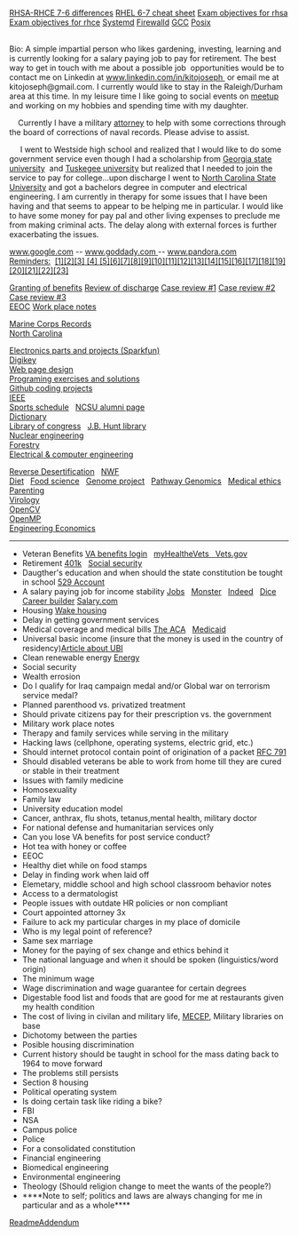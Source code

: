 <a href="http://simplylinuxfaq.blogspot.com/p/major-difference-between-rhel-7-and-6.html">RHSA-RHCE 7-6 differences</a>
<a href="https://access.redhat.com/sites/default/files/attachments/rhel_5_6_7_cheatsheet_27x36_1014_jcs_web.pdf">RHEL 6-7 cheat sheet</a>
<a href="https://www.redhat.com/en/services/training/ex200-red-hat-certified-system-administrator-rhcsa-exam">Exam objectives for rhsa</a>
<a href="https://www.redhat.com/en/services/training/ex300-red-hat-certified-engineer-rhce-exam">Exam objectives for rhce</a>
<a href="https://en.wikipedia.org/wiki/Systemd">Systemd</a>
<a href="http://www.firewalld.org/">Firewalld</a>
<a href="https://gcc.gnu.org/">GCC</a> <a href="http://pubs.opengroup.org/onlinepubs/9699919799/">Posix</a></div>
</div><div id="wsb-element-fd64a311-ff26-47a7-acd5-e6fff3ca93fd" class="wsb-element-text" data-type="element"> <div class="txt "><p><a href="http://google.com" target="_blank" style="color: rgb(0, 0, 238);"><br></a>Bio: A simple impartial person who likes&nbsp;gardening, investing, learning&nbsp;and is currently looking for a salary paying job to pay for retirement. The best way to get in touch with me about a possible job&nbsp; opportunities would be to contact&nbsp;me on&nbsp;Linkedin at <a href="http://www.linkedin.com/in/kitojoseph" target="_blank">www.linkedin.com/in/kitojoseph </a>&nbsp;or email me at kitojoseph@gmail.com. I currently would like to stay in the Raleigh/Durham area at this time. In my leisure time I like going to social events on <a href="http://www.meetup.com" target="_blank">meetup</a> and working on my hobbies and spending time with my daughter.&nbsp;<br></p><p>&nbsp; &nbsp; Currently I have a military <a href="http://www.tullylegal.com/our-team/kathryndonnelly/" target="_blank">attorney</a> to help with some corrections through the board of corrections of&nbsp;naval records. Please advise to assist.<br></p><p>&nbsp; &nbsp; &nbsp;I went to Westside high school and realized that I would like to do some government service even though I had a scholarship&nbsp;from <a href="http://www.gsu.edu" target="">Georgia state university</a>&nbsp; and <a href="https://www.tuskegee.edu/" target="_blank">Tuskegee university</a> but realized that I needed to join the service to pay for college...upon discharge I went to <a href="http://www.ncsu.edu" target="_blank">North Carolina State University</a>&nbsp;and got a bachelors degree in computer and electrical engineering. I am currently in therapy for some issues that I have been having and that seems to appear to be helping me in particular. I would like to have some money for pay pal and other living expenses to preclude me from making criminal acts. The delay along with external forces is further exacerbating the issues.<br></p><p>
 <a href="http://www.google.com" target="_blank">www.google.com</a> -- <a href="http://www.godaddy.com" target="_blank">www.goddady.com </a>-- <a href="http://www.pandora.com" target="_blank">www.pandora.com </a><br><a href="https://en.wikipedia.org/wiki/Post_hoc_ergo_propter_hoc" target="_blank">Reminders:</a>&nbsp; <a href="https://en.wikipedia.org/wiki/Law_of_thought" target="_blank">[1]</a><a href="https://en.wikipedia.org/wiki/Respect" target="_blank">[2]</a><a href="https://en.wikipedia.org/wiki/Sample_space" target="_blank">[3] </a><a href="http://www.hqmc.marines.mil/igmc/Units/Inspections-Division/Request-Mast-Guide/" target="_blank">[4] </a><a href="http://www.macmillandictionary.com/us/dictionary/american/do-you-mean" target="_blank">[5]</a><a href="http://www.investopedia.com/ask/answers/08/broken-window-fallacy.asp" target="_blank">[6]</a><a href="https://en.wikipedia.org/wiki/Sir" target="_blank">[7]</a><a href="https://www.merriam-webster.com/dictionary/cross%E2%80%93check" target="_blank">[8]</a><a href="http://boards.law.af.mil/NAVYboards.htm" target="_blank">[9]</a><a href="http://www.inc.com/geoffrey-james/13-social-media-rules-to-live-by.html" target="_blank">[10]</a><a href="http://www.dictionary.com/browse/vernacular?s=t" target="_blank">[11]</a><a href="https://en.wikipedia.org/wiki/Cognition" target="_blank">[12]</a><a href="https://www.pacermonitor.com/public/case/9954268/Joseph_v_Red_Hat,_Inc" target="_blank">[13]</a><a href="http://boards.law.af.mil/NAVY/DRB/2012_Marine/MD1201659.rtf" target="_blank">[14]</a><a href="http://www.dictionary.com/browse/affidavit?s=t" target="_blank">[15]</a><a href="http://caselaw.findlaw.com/us-10th-circuit/1155691.html" target="_blank">[16]</a><a href="http://www.dictionary.com/browse/objective?s=t" target="_blank">[17]</a><a href="https://en.wikipedia.org/wiki/1998_United_States_embassy_bombings" target="_blank">[18]</a><a href="http://www.dictionary.com/browse/articulate?s=t" target="_blank">[19]</a><a href="http://www.dictionary.com/browse/tact?s=t" target="_blank">[20]</a><a href="http://www.dictionary.com/browse/substantiate?s=t">[21]</a><a href="https://www.marines.mil/News/Messages/Messages-Display/Article/890813/verification-of-awards/" target="_bank">[22]</a><a href="https://www.va.gov/vetapp13/Files2/1316830.txt" target="_blank">[23]</a><br>

<a href="http://uscode.house.gov/view.xhtml?req=granuleid:USC-prelim-title38-section5303&num=0&edition=prelim">Granting of benefits</a>
<a href="http://uscode.house.gov/view.xhtml?req=granuleid:USC-prelim-title10-section1553&num=0&edition=prelim">Review of discharge</a>
<a href="http://boards.law.af.mil/NAVY/BCNR/CY2015/NR0106%2015_Redacted.pdf">Case review #1</a>
<a href="http://boards.law.af.mil/NAVY/DRB/2012_Navy/ND1200050.rtf">Case review #2</a>
<a href="http://boards.law.af.mil/NAVY/DRB/2012_Marine/MD1201659.rtf">Case review #3</a><br>
<a href="http://www.eeoc.gov/eeoc/publications/ada_veterans.cfm">EEOC</a>
<a href="https://askjan.org/media/Psychiatric.html">Work place notes</a>

<a href="http://www.hqmc.marines.mil/Agencies/Office-of-Legislative-Affairs/Congressional-Correspondence-Section/Board-for-Corrections-of-Naval-Records/">Marine Corps Records</a><a href="http://www.usmc-mccs.org/index.cfm/services/activities/single-marine-program/"></a>
<br><a href="https://en.wikipedia.org/wiki/Date_rape">North Carolina</a></div>
</div><div id="wsb-element-7a8f3458-244e-4895-8e5d-19d5fef1b8fc" class="wsb-element-htmlsnippet" data-type="element">




<a href="http://www.sparkfun.com">Electronics parts and projects (Sparkfun)</a><br>
<a href="https://www.digikey.com">Digikey</a><br>
<a href="http://www.w3schools.com/">Web page design</a>
<br>
<a href="https://www.w3resource.com/"> Programing exercises and solutions</a><br>
<a href="https://github.com/otikkito/cWorld.git">Github coding projects</a><br>
<a href="https://www.ieee.org">IEEE</a><br>
<a href="http://www.gopack.com/">Sports schedule</a> &nbsp; <a href="http://www.alumni.ncsu.edu/">NCSU alumni page</a><br>
<a href="http://www.dictionary.com/">Dictionary</a><br>
<a href="https://www.loc.gov/">Library of congress</a> &nbsp; <a href="https://www.lib.ncsu.edu/huntlibrary">J.B. Hunt library</a><br>
<a href="https://www.ne.ncsu.edu/">Nuclear engineering</a><br>
<a href="https://cnr.ncsu.edu/fer/">Forestry</a><br>
<a href="https://www.ece.ncsu.edu/">Electrical & computer engineering</a>




<a href="https://en.wikipedia.org/wiki/Desertification">Reverse Desertification</a> &nbsp; <a href="http://www.nwf.org/">NWF</a><br>
<a href="http://kediet.com/blog/introducing-dr-eric-c-westman-chair-of-the-ke-diet-scientific-advisory-board-2/">Diet</a> &nbsp; 
<a href="https://fbns.ncsu.edu/">Food science</a> &nbsp;
<a href="https://www.genome.gov/">Genome project</a> &nbsp; 
<a href="https://www.pathway.com/">Pathway Genomics</a> &nbsp;
<a href="https://en.wikipedia.org/wiki/Medical_ethics">Medical ethics</a>
<br>
<a href="https://kids.usa.gov/parents/index.shtml">Parenting</a><br>
<a href="http://www.hms.harvard.edu/dms/virology/">Virology</a><br>
<a href="http://opencv.org/">OpenCV</a><br>
<a href="http://www.openmp.org/">OpenMP</a><br>
<a href="https://en.wikipedia.org/wiki/Engineering_economics">Engineering Economics</a></body></html>


---------------------------------------------------------------------------------------------

<ul>
  <li>Veteran Benefits <a href="https://myaccess.dmdc.osd.mil/identitymanagement/authenticate.do?execution=e3s1" target="_blank">VA benefits login</a> &nbsp <a href="https://www.myhealth.va.gov/mhv-portal-web/home" target="_blank">myHealtheVets &nbsp <a href="https://www.vets.gov" target="_blank">Vets.gov</a></li>
  <li>Retirement <a href="https://www.irs.gov/retirement-plans/401k-plans" target="_blank">401k</a> &nbsp; <a href="https://www.ssa.gov/retire/?gclid=CjwKCAjwsqjKBRBtEiwAkWyN34E3JL6Nx7kTG9Co5zb11uhSGvCD8Lv3IQyT59DUF7mNIn6QZIYS6xoCiH8QAvD_BwE" target="_blank">Social security</a></li>
  <li>Daugther's education and when should the state constitution be tought in school <a href="https://www.sec.gov/reportspubs/investor-publications/investorpubsintro529htm.html">529 Account</a></li>
  <li>A salary paying job for income stability <a href=" http://www.bls.gov/" target="_blank">Jobs</a> &nbsp
<a href="http://www.monster.com" target="_blank">Monster</a> &nbsp;
<a href="http://www.indeed.com" target="_blank">Indeed</a> &nbsp; <a href="http://www.dice.com" target="_blank">Dice<a/>
<a href="http://www.careerbuilder.com" target="_blank">Career builder</a> <a href="http://www.salary.com"> Salary.com</a></li>
  <li>Housing <a href="http://www.wakegov.com/humanservices/housing/services/Pages/default.aspx" target="_blank">Wake housing</a></li>
  <li>Delay in getting government services</li>
  <li>Medical coverage and medical bills <a href="https://www.healthcare.gov/glossary/affordable-care-act/">The ACA</a> &nbsp <a href="https://www.medicaid.gov/">Medicaid</a></li>
  <li>Universal basic income (insure that the money is used in the country of residency)<a href="http://knowledge.wharton.upenn.edu/article/universal-basic-income-good-idea/">Article about UBI</a></li>
  <li>Clean renewable energy <a href="https://energy.gov">Energy</a></li>
  <li>Social security</li>
  <li>Wealth errosion</li>
  <li>Do I qualify for Iraq campaign medal and/or Global war on terrorism service medal?
  <li>Planned parenthood vs. privatized treatment</li>
  <li>Should private citizens pay for their prescription vs. the government</li>
  <li>Military work place notes</li>
  <li>Therapy and family services while serving in the military</li>
  <li>Hacking laws (cellphone, operating systems, electric grid, etc.)</li>
  <li>Should internet protocol contain point of origination of a packet <a href="https://tools.ietf.org/html/rfc791">RFC 791</a></li>
  <li>Should disabled veterans be able to work from home till they are cured or stable in their treatment</li>
  <li>Issues with family medicine</li>
  <li>Homosexuality</li>
  <li>Family law</li>
  <li>University education model</li>
  <li>Cancer, anthrax, flu shots, tetanus,mental health, military doctor</li>
  <li>For national defense and humanitarian services only</li>
  <li>Can you lose VA benefits for post service conduct?</li>
  <li>Hot tea with honey or coffee
  <li>EEOC</li>
  <li>Healthy diet while on food stamps</li>
  <li>Delay in finding work when laid off</li>
  <li>Elemetary, middle school and high school classroom behavior notes</li>
  <li>Access to a dermatologist</li>
  <li>People issues with outdate HR policies or non compliant</li>
  <li>Court appointed attorney 3x</li>
  <li>Failure to ack my particular charges in my place of domicile</li>
  <li>Who is my legal point of reference?</li>
  <li>Same sex marriage</li>
  <li>Money for the paying of sex change and ethics behind it</li>
  <li>The national language and when it should be spoken (linguistics/word origin)</li>
  <li>The minimum wage</li>
  <li>Wage discrimination and wage guarantee for certain degrees</li>
  <li>Digestable food list and foods that are good for me at restaurants given my health condition</li>
  <li>The cost of living in civilan and military life, <a href="http://www.militaryspot.com/marines/marine-corps-education-mecep">MECEP</a>, Military libraries on base</li>
  <li>Dichotomy between the parties</li>
  <li>Posible housing discrimination</li>
  <li>Current history should be taught in school for the mass dating back to 1964 to move forward</li>
  <li>The problems still persists</li>
  <li>Section 8 housing</li>
  <li>Political operating system</li>
  <li>Is doing certain task like riding a bike?</li>
  <li>FBI</li>
  <li>NSA</li>
  <li>Campus police</li>
  <li>Police</li>
  <li>For a consolidated constitution</li>
  <li>Financial engineering</li>
  <li>Biomedical engineering</li>
  <li>Environmental engineering</li>
  <li>Theology (Should religion change to meet the wants of the people?)</li>
  <li>****Note to self; politics and laws are always changing for me in particular and as a whole****</li>

</ul>

[ReadmeAddendum](https://github.com/otikkito/gittutorial/blob/master/backupwebsite/www.kjoseph-it.com/ReadMeAddendum.MD) 
